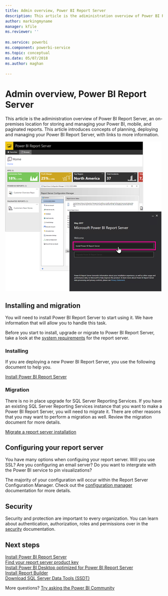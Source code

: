 ```yaml
---
title: Admin overview, Power BI Report Server
description: This article is the adiministration overview of Power BI Report Server, an on-premises location for storing and managing your Power BI, mobile, and paginated reports.
author: markingmyname
manager: kfile
ms.reviewer: ''

ms.service: powerbi
ms.component: powerbi-service
ms.topic: conceptual
ms.date: 05/07/2018
ms.author: maghan

---
```

# Admin overview, Power BI Report Server
This article is the adiministration overview of Power BI Report Server, an on-premises location for storing and managing your Power BI, mobile, and paginated reports. This article introduces concepts of planning, deploying and managing your Power BI Report Server, with links to more information.

![](media/admin-handbook-overview/admin-handbook.png)



## Installing and migration
You will need to install Power BI Report Server to start using it. We have information that will allow you to handle this task.

Before you start to install, upgrade or migrate to Power BI Report Server, take a look at the [system requirements](system-requirements.md) for the report server.

### Installing
If you are deploying a new Power BI Report Server, you use the following document to help you. 

[Install Power BI Report Server](install-report-server.md)

### Migration
There is no in place upgrade for SQL Server Reporting Services. If you have an existing SQL Server Reporting Services instance that you want to make a Power BI Report Server, you will need to migrate it. There are other reasons that you may want to perform a migration as well. Review the migration document for more details.

[Migrate a report server installation](migrate-report-server.md)

## Configuring your report server
You have many options when configuing your report server. Will you use SSL? Are you configuring an email server? Do you want to intergrate with the Power BI service to pin visualizations?

The majority of your configuration will occur within the Report Server Configuration Manager. Check out the [configuration manager](https://docs.microsoft.com/sql/reporting-services/install-windows/reporting-services-configuration-manager-native-mode) documentation for more details.

## Security
Security and protection are important to every organization. You can learn about authentication, authorization, roles and permissions over in the [security](https://docs.microsoft.com/sql/reporting-services/security/reporting-services-security-and-protection) documentation.

## Next steps
[Install Power BI Report Server](install-report-server.md)  
[Find your report server product key](find-product-key.md)  
[Install Power BI Desktop optimized for Power BI Report Server](install-powerbi-desktop.md)  
[Install Report Builder](https://docs.microsoft.com/sql/reporting-services/install-windows/install-report-builder)  
[Download SQL Server Data Tools (SSDT)](http://go.microsoft.com/fwlink/?LinkID=616714)

More questions? [Try asking the Power BI Community](https://community.powerbi.com/)


